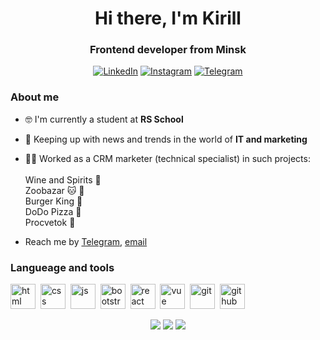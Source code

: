 <div id="header" align="center">
    <h1> Hi there, I'm Kirill </h1>
    <h3> Frontend developer from Minsk </h3>
</div>

<div id="socials" align="center">
<a href="https://www.linkedin.com/in/kirill-savenkov-45183823b" target="_blank">
    <img src="https://img.shields.io/badge/LinkedIn-blue?style=for-the-badge&logo=linkedin&logoColor=white" alt="LinkedIn"></a>
    <a href="https://www.instagram.com/savenkov_kirill/" target="_blank">
    <img src="https://img.shields.io/badge/Instagram-deeppink?style=for-the-badge&logo=Instagram&logoColor=white" alt="Instagram"></a>
    <a href="https://t.me/Kirill_Savenkou" target="_blank">
    <img src="https://img.shields.io/badge/Telegram-steelblue?style=for-the-badge&logo=telegram&logoColor=white" alt="Telegram"></a>
</div>

### About me
- :nerd_face: I'm currently a student at **RS School**
- :monocle_face: Keeping up with news and trends in the world of **IT and marketing**
- :man_technologist: Worked as a CRM marketer (technical specialist) in such projects:<br><br>
Wine and Spirits :wine_glass:<br>
Zoobazar :cat: :dog:<br>
Burger King :hamburger: <br>
DoDo Pizza :pizza: <br>
Procvetok :hibiscus:<br>



- Reach me by [Telegram](https://t.me/Kirill_Savenkou), [email](mailto:ksavenkov@mail.ru)

### Langueage and tools
<img src="https://cdn.jsdelivr.net/gh/devicons/devicon@latest/icons/html5/html5-original.svg" title="html" width="40" height="40" />&nbsp;
<img src="https://cdn.jsdelivr.net/gh/devicons/devicon@latest/icons/css3/css3-original.svg" title="css" width="40" height="40" />&nbsp;
<img src="https://cdn.jsdelivr.net/gh/devicons/devicon@latest/icons/javascript/javascript-original.svg" title="js" width="40" height="40" />&nbsp;
<img src="https://cdn.jsdelivr.net/gh/devicons/devicon@latest/icons/bootstrap/bootstrap-original.svg" title="bootstrap" width="40" height="40" />&nbsp;
<img src="https://cdn.jsdelivr.net/gh/devicons/devicon@latest/icons/react/react-original.svg" title="react" width="40" height="40" />&nbsp;
<img src="https://cdn.jsdelivr.net/gh/devicons/devicon@latest/icons/vuejs/vuejs-original.svg" title="vue" width="40" height="40" />&nbsp;
<img src="https://cdn.jsdelivr.net/gh/devicons/devicon@latest/icons/git/git-original.svg" title="git" width="40" height="40" />&nbsp;
<img src="https://cdn.jsdelivr.net/gh/devicons/devicon@latest/icons/github/github-original.svg" title="github" width="40" height="40" />&nbsp;

<div id="stat" align="center">
    <img src="http://github-profile-summary-cards.vercel.app/api/cards/profile-details?username=Savenkov-Kirill&theme=algolia"/>
    <img src="http://github-profile-summary-cards.vercel.app/api/cards/repos-per-language?username=Savenkov-Kirill&theme=algolia"/>
    <img src="http://github-profile-summary-cards.vercel.app/api/cards/stats?username=Savenkov-Kirill&theme=algolia"/>
</div>
